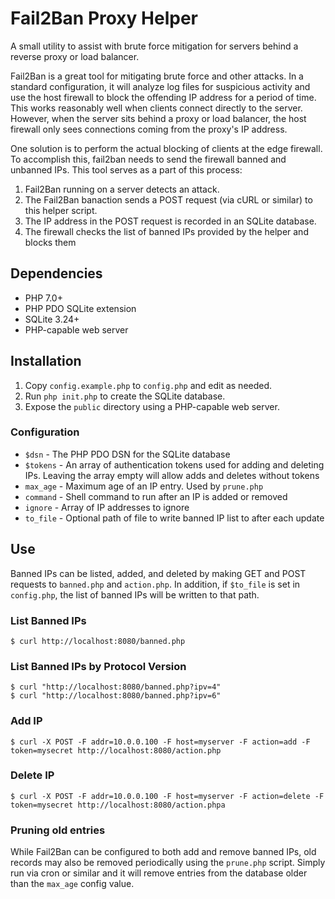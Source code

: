 Fail2Ban Proxy Helper
=====================
A small utility to assist with brute force mitigation for servers behind a
reverse proxy or load balancer.

Fail2Ban is a great tool for mitigating brute force and other attacks. In a
standard configuration, it will analyze log files for suspicious activity and
use the host firewall to block the offending IP address for a period of time.
This works reasonably well when clients connect directly to the server.
However, when the server sits behind a proxy or load balancer, the host
firewall only sees connections coming from the proxy's IP address.

One solution is to perform the actual blocking of clients at the edge firewall.
To accomplish this, fail2ban needs to send the firewall banned and unbanned IPs.
This tool serves as a part of this process:

  1. Fail2Ban running on a server detects an attack.
  2. The Fail2Ban banaction sends a POST request (via cURL or similar) to this
     helper script.
  3. The IP address in the POST request is recorded in an SQLite database.
  4. The firewall checks the list of banned IPs provided by the helper and
     blocks them

Dependencies
------------
  * PHP 7.0+
  * PHP PDO SQLite extension
  * SQLite 3.24+
  * PHP-capable web server

Installation
------------
  1. Copy `config.example.php` to `config.php` and edit as needed.
  2. Run `php init.php` to create the SQLite database.
  3. Expose the `public` directory using a PHP-capable web server.

### Configuration
  * `$dsn` - The PHP PDO DSN for the SQLite database
  * `$tokens` - An array of authentication tokens used for adding and deleting
    IPs. Leaving the array empty will allow adds and deletes without tokens
  * `max_age` - Maximum age of an IP entry. Used by `prune.php`
  * `command` - Shell command to run after an IP is added or removed
  * `ignore` - Array of IP addresses to ignore
  * `to_file` - Optional path of file to write banned IP list to after each
    update

Use
---
Banned IPs can be listed, added, and deleted by making GET and POST requests
to `banned.php` and `action.php`. In addition, if `$to_file` is set in
`config.php`, the list of banned IPs will be written to that path.

### List Banned IPs

    $ curl http://localhost:8080/banned.php

### List Banned IPs by Protocol Version

    $ curl "http://localhost:8080/banned.php?ipv=4"
    $ curl "http://localhost:8080/banned.php?ipv=6"

### Add IP

    $ curl -X POST -F addr=10.0.0.100 -F host=myserver -F action=add -F token=mysecret http://localhost:8080/action.php

### Delete IP

    $ curl -X POST -F addr=10.0.0.100 -F host=myserver -F action=delete -F token=mysecret http://localhost:8080/action.phpa

### Pruning old entries
While Fail2Ban can be configured to both add and remove banned IPs, old
records may also be removed periodically using the `prune.php` script. Simply
run via cron or similar and it will remove entries from the database older
than the `max_age` config value.
